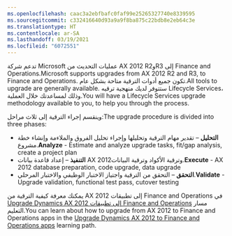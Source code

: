 ```yaml
---
ms.openlocfilehash: caac3a2ebfbafc0faf99e25265327740e8339595
ms.sourcegitcommit: c332416640d93a9a9f8ba875c22bdb8e2eb64c3e
ms.translationtype: HT
ms.contentlocale: ar-SA
ms.lasthandoff: 03/19/2021
ms.locfileid: "6072551"
---
```

<span data-ttu-id="933d8-101">تدعم شركة Microsoft عمليات التحديث من AX 2012 R2وR3 إلى Finance and Operations.</span><span class="sxs-lookup"><span data-stu-id="933d8-101">Microsoft supports upgrades from AX 2012 R2 and R3, to Finance and Operations.</span></span> <span data-ttu-id="933d8-102">تكون جميع أدوات الترقية متاحة بشكل عام.</span><span class="sxs-lookup"><span data-stu-id="933d8-102">All tools to upgrade are generally available.</span></span> <span data-ttu-id="933d8-103">ستتوفر لديك منهجية ترقيه Lifecycle Services، وذلك لمساعدتك خلال العملية.</span><span class="sxs-lookup"><span data-stu-id="933d8-103">You will have a Lifecycle Services upgrade methodology available to you, to help you through the process.</span></span> 

<span data-ttu-id="933d8-104">وينقسم إجراء الترقية إلى ثلاث مراحل:</span><span class="sxs-lookup"><span data-stu-id="933d8-104">The upgrade procedure is divided into three phases:</span></span> 

-   <span data-ttu-id="933d8-105">**التحليل** – تقدير مهام الترقية وتحليلها وإجراء تحليل الفروق والملاءمة وإنشاء خطة مشروع.</span><span class="sxs-lookup"><span data-stu-id="933d8-105">**Analyze** - Estimate and analyze upgrade tasks, fit/gap analysis, create a project plan</span></span> 
-   <span data-ttu-id="933d8-106">**التنفيذ** – إعداد قاعدة بيانات AX 2012وترقية الأكواد وترقية البيانات.</span><span class="sxs-lookup"><span data-stu-id="933d8-106">**Execute** - AX 2012 database preparation, code upgrade, data upgrade</span></span>
-   <span data-ttu-id="933d8-107">**التحقق** – التحقق من الترقية واجتياز الاختبار الوظيفي والاختبار المرحلي.</span><span class="sxs-lookup"><span data-stu-id="933d8-107">**Validate** - Upgrade validation, functional test pass, cutover testing</span></span> 

<span data-ttu-id="933d8-108">يمكنك معرفة كيفية الترقية من AX 2012 إلى تطبيقات Finance and Operations في [Upgrade Dynamics AX 2012 إلى تطبيقات Finance and Operations](https://docs.microsoft.com/learn/paths/upgrade-ax-2012-finance-operations/?azure-portal=true) مسار التعليم.</span><span class="sxs-lookup"><span data-stu-id="933d8-108">You can learn about how to upgrade from AX 2012 to Finance and Operations apps in the [Upgrade Dynamics AX 2012 to Finance and Operations apps](https://docs.microsoft.com/learn/paths/upgrade-ax-2012-finance-operations/?azure-portal=true) learning path.</span></span>

